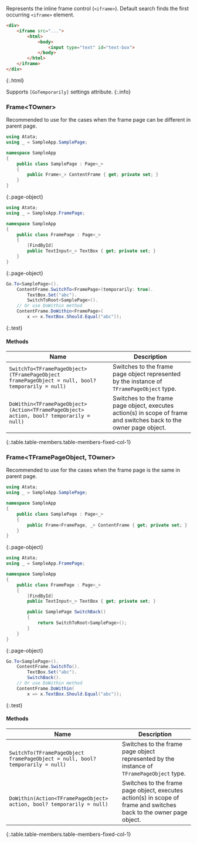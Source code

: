 Represents the inline frame control (`<iframe>`). Default search finds the first occurring `<iframe>` element.

```html
<div>
    <iframe src="...">
        <html>
            <body>
                <input type="text" id="text-box">
            </body>
        </html>
    </iframe>
</div>
```
{:.html}

Supports `[GoTemporarily]` settings attribute.
{:.info}

### Frame&lt;TOwner>

Recommended to use for the cases when the frame page can be different in parent page.

```cs
using Atata;
using _ = SampleApp.SamplePage;

namespace SampleApp
{
    public class SamplePage : Page<_>
    {
        public Frame<_> ContentFrame { get; private set; }
    }
}
```
{:.page-object}
```cs
using Atata;
using _ = SampleApp.FramePage;

namespace SampleApp
{
    public class FramePage : Page<_>
    {
        [FindById]
        public TextInput<_> TextBox { get; private set; }
    }
}
```
{:.page-object}
```cs
Go.To<SamplePage>().
    ContentFrame.SwitchTo<FramePage>(temporarily: true).
        TextBox.Set("abc").
        SwitchToRoot<SamplePage>().
    // Or use DoWithin method
    ContentFrame.DoWithin<FramePage>(
        x => x.TextBox.Should.Equal("abc"));
```
{:.test}

#### Methods

Name | Description
---- | -----------
`SwitchTo<TFramePageObject>(TFramePageObject framePageObject = null, bool? temporarily = null)` | Switches to the frame page object represented by the instance of `TFramePageObject` type.
`DoWithin<TFramePageObject>(Action<TFramePageObject> action, bool? temporarily = null)` | Switches to the frame page object, executes action(s) in scope of frame and switches back to the owner page object.
{:.table.table-members.table-members-fixed-col-1}

### Frame<TFramePageObject, TOwner>

Recommended to use for the cases when the frame page is the same in parent page.

```cs
using Atata;
using _ = SampleApp.SamplePage;

namespace SampleApp
{
    public class SamplePage : Page<_>
    {
        public Frame<FramePage, _> ContentFrame { get; private set; }
    }
}
```
{:.page-object}
```cs
using Atata;
using _ = SampleApp.FramePage;

namespace SampleApp
{
    public class FramePage : Page<_>
    {
        [FindById]
        public TextInput<_> TextBox { get; private set; }

        public SamplePage SwitchBack()
        {
            return SwitchToRoot<SamplePage>();
        }
    }
}
```
{:.page-object}
```cs
Go.To<SamplePage>().
    ContentFrame.SwitchTo().
        TextBox.Set("abc").
        SwitchBack().
    // Or use DoWithin method
    ContentFrame.DoWithin(
        x => x.TextBox.Should.Equal("abc"));
```
{:.test}

#### Methods

Name | Description
---- | -----------
`SwitchTo(TFramePageObject framePageObject = null, bool? temporarily = null)` | Switches to the frame page object represented by the instance of `TFramePageObject` type.
`DoWithin(Action<TFramePageObject> action, bool? temporarily = null)` | Switches to the frame page object, executes action(s) in scope of frame and switches back to the owner page object.
{:.table.table-members.table-members-fixed-col-1}